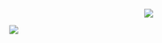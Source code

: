 <div align=center> 

<a href="https://www.instagram.com/doxmt/"><img src="https://img.shields.io/badge/Instagram-E4405F?style=flat-square&logo=Instagram&logoColor=white"/></a>

</div>
<img src="https://img.shields.io/badge/Spring-6DB33F?style=for-the-badge&logo=Spring&logoColor=white">
